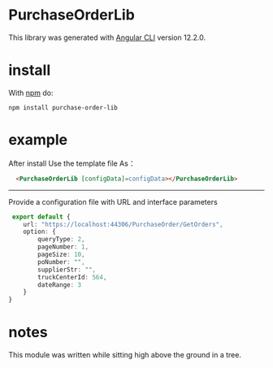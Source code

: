 # PurchaseOrderLib

This library was generated with [Angular CLI](https://github.com/angular/angular-cli) version 12.2.0.

install
=======

With [npm](http://npmjs.org) do:

```
npm install purchase-order-lib
```


example
=======
After install
Use the template file As：
``` html
  <PurchaseOrderLib [configData]=configData></PurchaseOrderLib>

```

***
Provide a configuration file with URL and interface parameters
```ts
 export default {
    url: "https://localhost:44306/PurchaseOrder/GetOrders",
    option: {
        queryType: 2,
        pageNumber: 1,
        pageSize: 10,
        poNumber: "",
        supplierStr: "",
        truckCenterId: 564,
        dateRange: 3
    }
}
```
notes
=====

This module was written while sitting high above the ground in a tree.